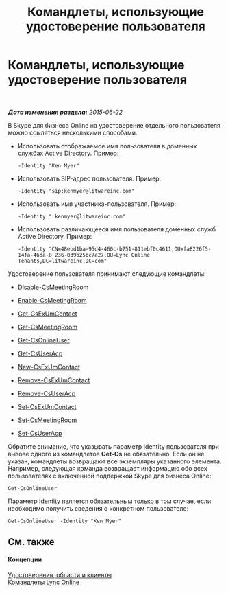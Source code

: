 ﻿---
title: Командлеты, использующие удостоверение пользователя
TOCTitle: Командлеты, использующие удостоверение пользователя
ms:assetid: be87409f-6372-4c70-91ac-6ef13dfbe65a
ms:mtpsurl: https://technet.microsoft.com/ru-ru/library/Dn362842(v=OCS.15)
ms:contentKeyID: 56270611
ms.date: 06/01/2017
mtps_version: v=OCS.15
ms.translationtype: HT
---

# Командлеты, использующие удостоверение пользователя

 

_**Дата изменения раздела:** 2015-06-22_

В Skype для бизнеса Online на удостоверение отдельного пользователя можно ссылаться несколькими способами.

  - Использовать отображаемое имя пользователя в доменных службах Active Directory. Пример:
    
        -Identity "Ken Myer"

  - Использовать SIP-адрес пользователя. Пример:
    
        -Identity "sip:kenmyer@litwareinc.com"

  - Использовать имя участника-пользователя. Пример:
    
        -Identity " kenmyer@litwareinc.com"

  - Использовать различающееся имя пользователя доменных служб Active Directory. Пример:
    
        -Identity "CN=48ebd1ba-95d4-460c-b751-811ebf0c4611,OU=fa8226f5-14fa-46da-8 236-039b25bc7a27,OU=Lync Online Tenants,DC=litwareinc,DC=com"

Удостоверение пользователя принимают следующие командлеты:

  - [Disable-CsMeetingRoom](https://docs.microsoft.com/en-us/powershell/module/skype/Disable-CsMeetingRoom)

  - [Enable-CsMeetingRoom](enable-csmeetingroom.md)

  - [Get-CsExUmContact](https://docs.microsoft.com/en-us/powershell/module/skype/Get-CsExUmContact)

  - [Get-CsMeetingRoom](get-csmeetingroom.md)

  - [Get-CsOnlineUser](get-csonlineuser.md)

  - [Get-CsUserAcp](get-csuseracp.md)

  - [New-CsExUmContact](new-csexumcontact.md)

  - [Remove-CsExUmContact](remove-csexumcontact.md)

  - [Remove-CsUserAcp](remove-csuseracp.md)

  - [Set-CsExUmContact](set-csexumcontact.md)

  - [Set-CsMeetingRoom](set-csmeetingroom.md)

  - [Set-CsUserAcp](https://docs.microsoft.com/en-us/powershell/module/skype/Set-CsUserAcp)

Обратите внимание, что указывать параметр Identity пользователя при вызове одного из командлетов **Get-Cs** не обязательно. Если он не указан, командлеты возвращают все экземпляры указанного элемента. Например, следующая команда возвращает информацию обо всех пользователях с включенной поддержкой Skype для бизнеса Online:

    Get-CsOnlineUser

Параметр Identity является обязательным только в том случае, если необходимо получить сведения о конкретном пользователе:

    Get-CsOnlineUser -Identity "Ken Myer"

## См. также

#### Концепции

[Удостоверения, области и клиенты](identities-scopes-and-tenants-in-skype-for-business-online.md)  
[Командлеты Lync Online](the-skype-for-business-online-cmdlets.md)

